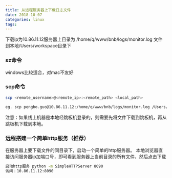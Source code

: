 ```yaml
---
title: 从远程服务器上下载日志文件
date: 2018-10-07
categories: linux
tags:
---
```


下载ip为10.86.11.12服务器上目录为 /home/q/www/bnb/logs/monitor.log 文件到本地/Users/workspace目录下

### sz命令
windows比较适合，对mac不友好

### scp命令
```bash
scp <remote_username>@<remote_ip>:<remote_path> <local_path>

eg. scp pengbo.guo@10.86.11.12:/home/q/www/bnb/logs/monitor.log /Users/workspace
```
注意：如果线上机器是本地经跳板机登录的，则需要先将文件下载到跳板机，再从跳板机下载到本地。

### 远程搭建一个简单http服务（推荐）
在服务器上要下载文件的同目录下，启动一个简单的http服务器。
本地浏览器直接访问服务器ip加端口号，即可看到服务器上当前目录的所有文件，然后点击下载

```bash
启动http服务 python -m SimpleHTTPServer 8090
访问：10.86.11.12:8090
```